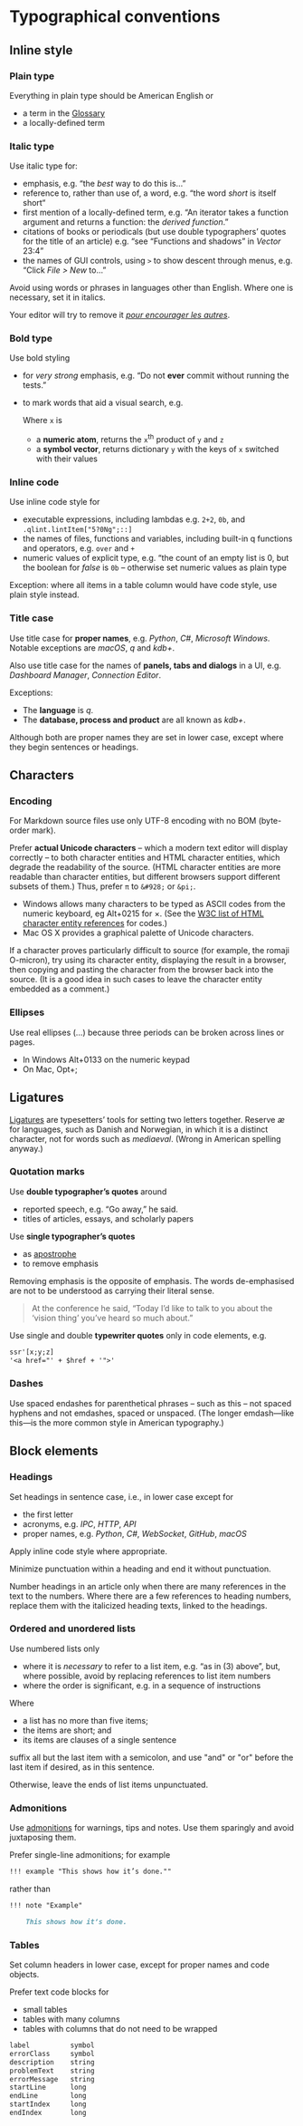 Typographical conventions
=========================

Inline style
------------

### Plain type

Everything in plain type should be American English or

-   a term in the [Glossary](https://code.kx.com/q/basics/glossary/)
-   a locally-defined term 


### Italic type

Use italic type for:

-   emphasis, e.g. “the _best_ way to do this is…”
-   reference to, rather than use of, a word, e.g. “the word _short_ is itself short“
-   first mention of a locally-defined term, e.g. “An iterator takes a function argument and returns a function: the  _derived function_.” 
-   citations of books or periodicals (but use double typographers’ quotes for the title of an article) e.g. “see “Functions and shadows” in _Vector_ 23:4” 
-   the names of GUI controls, using `>` to show descent through menus, e.g. “Click _File > New_ to…”

Avoid using words or phrases in languages other than English. 
Where one is necessary, set it in italics. 
    
Your editor will try to remove it [_pour encourager les autres_](https://en.wikipedia.org/wiki/Battle_of_Minorca_(1756)).


### Bold type

Use bold styling

-   for _very strong_ emphasis, e.g. “Do not **ever** commit without running the tests.”
-   to mark words that aid a visual search, e.g.

    Where `x` is

    -   a **numeric atom**, returns the `x`<sup>th</sup> product of `y` and `z`
    -   a **symbol vector**, returns dictionary `y` with the keys of `x` switched with their values


### Inline code

Use inline code style for

-   executable expressions, including lambdas e.g. `2+2`, `0b`, and `.qlint.lintItem["5?0Ng";::]`
-   the names of files, functions and variables, including built-in q functions and operators, e.g. `over` and `+`
-   numeric values of explicit type, e.g. “the count of an empty list is 0, but the boolean for _false_ is `0b` – otherwise set numeric values as plain type

Exception: where all items in a table column would have code style, use plain style instead. 


### Title case

Use title case for **proper names**, e.g. _Python_, _C#_, _Microsoft Windows_. 
Notable exceptions are _macOS_, _q_ and _kdb+_.

Also use title case for the names of **panels, tabs and dialogs** in a UI, e.g. _Dashboard Manager_, _Connection Editor_. 

Exceptions:

-   The **language** is _q_. 
-   The **database, process and product** are all known as _kdb+_. 

Although both are proper names they are set in lower case, except where they begin sentences or headings. 


Characters
----------

### Encoding

For Markdown source files use only UTF-8 encoding with no BOM (byte-order mark).

Prefer **actual Unicode characters** – which a modern text editor will display correctly – to both character entities and HTML character entities, which degrade the readability of the source. (HTML character entities are more readable than character entities, but different browsers support different subsets of them.) Thus, prefer `π` to `&#928;` or `&pi;`. 

-   Windows allows many characters to be typed as ASCII codes from the numeric keyboard, eg Alt+0215 for ×. (See the [W3C list of HTML character entity references](https://www.w3.org/TR/html401/sgml/entities.html#h-24.2) for codes.) 
-   Mac OS X provides a graphical palette of Unicode characters. 

If a character proves particularly difficult to source (for example, the romaji O-micron), try using its character entity, displaying the result in a browser, then copying and pasting the character from the browser back into the source. (It is a good idea in such cases to leave the character entity embedded as a comment.)


### Ellipses

Use real ellipses (…) because three periods can be broken across lines or pages. 

-   In Windows Alt+0133 on the numeric keypad 
-   On Mac, Opt+;


## Ligatures

[Ligatures](https://en.wikipedia.org/wiki/Glyph) are typesetters’ tools for setting two letters together. Reserve _æ_ for languages, such as Danish and Norwegian, in which it is a distinct character, not for words such as _mediaeval_. (Wrong in American spelling anyway.)


### Quotation marks

Use **double typographer’s quotes** around 

-   reported speech, e.g. “Go away,” he said.
-   titles of articles, essays, and scholarly papers

Use **single typographer’s quotes** 

-   as [apostrophe](spelling.md)
-   to remove emphasis

Removing emphasis is the opposite of emphasis. 
The words de-emphasised are not to be understood as carrying their literal sense. 

> At the conference he said, “Today I’d like to talk to you about the ‘vision thing’ you’ve heard so much about.”


Use single and double **typewriter quotes** only in code elements, e.g. 

```txt
ssr'[x;y;z]
'<a href="' + $href + '">'
```



### Dashes

Use spaced endashes for parenthetical phrases – such as this – not spaced hyphens and not emdashes, spaced or unspaced. 
(The longer emdash—like this—is the more common style in American typography.)


Block elements
--------------

### Headings

Set headings in sentence case, i.e., in lower case except for

-   the first letter
-   acronyms, e.g. _IPC_, _HTTP_, _API_
-   proper names, e.g. _Python_, _C#_, _WebSocket_, _GitHub_, _macOS_

Apply inline code style where appropriate. 

Minimize punctuation within a heading and end it without punctuation. 

Number headings in an article only when there are many references in the text to the numbers. Where there are a few references to heading numbers, replace them with the italicized heading texts, linked to the headings. 


### Ordered and unordered lists

Use numbered lists only 

-   where it is _necessary_ to refer to a list item, e.g. “as in (3) above”, but, where possible, avoid by replacing references to list item numbers
-   where the order is significant, e.g. in a sequence of instructions 

Where 

-   a list has no more than five items; 
-   the items are short; and
-   its items are clauses of a single sentence

suffix all but the last item with a semicolon, and use "and" or "or" before the last item if desired, as in this sentence. 

Otherwise, leave the ends of list items unpunctuated. 


### Admonitions

Use [admonitions](https://squidfunk.github.io/mkdocs-material/extensions/admonition/) for warnings, tips and notes.
Use them sparingly and avoid juxtaposing them. 

Prefer single-line admonitions; for example

```markdown
!!! example "This shows how it’s done.""
```

rather than

```markdown
!!! note "Example"

    This shows how it’s done.
```


### Tables

Set column headers in lower case, except for proper names and code objects. 

Prefer text code blocks for 

-   small tables 
-   tables with many columns
-   tables with columns that do not need to be wrapped

```txt
label          symbol
errorClass     symbol
description    string
problemText    string
errorMessage   string
startLine      long
endLine        long
startIndex     long
endIndex       long
```


